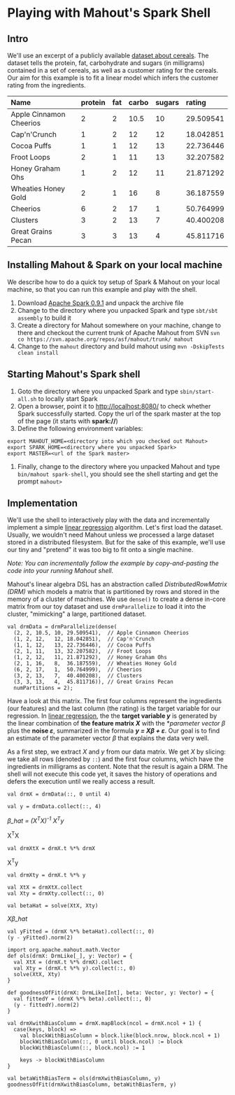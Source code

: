 # Playing with Mahout's Spark Shell

## Intro

We'll use an excerpt of a publicly available [dataset about cereals](http://lib.stat.cmu.edu/DASL/Datafiles/Cereals.html). The dataset tells the protein, fat, carbohydrate and sugars (in milligrams) contained in a set of cereals, as well as a customer rating for the cereals. Our aim for this example is to fit a linear model which infers the customer rating from the ingredients.


Name                    | protein | fat | carbo | sugars | rating
:-----------------------|:--------|:----|:------|:-------|:---------
Apple Cinnamon Cheerios | 2       | 2   | 10.5  | 10     | 29.509541
Cap'n'Crunch            | 1       | 2   | 12    | 12     | 18.042851  
Cocoa Puffs             | 1       | 1   | 12    | 13     | 22.736446
Froot Loops             | 2       |	1   | 11    | 13     | 32.207582  
Honey Graham Ohs        | 1       |	2   | 12    | 11     | 21.871292
Wheaties Honey Gold     | 2       | 1   | 16    |  8     | 36.187559  
Cheerios                | 6       |	2   | 17    |  1     | 50.764999
Clusters                | 3       |	2   | 13    |  7     | 40.400208
Great Grains Pecan      | 3       | 3   | 13    |  4     | 45.811716  


## Installing Mahout & Spark on your local machine

We describe how to do a quick toy setup of Spark & Mahout on your local machine, so that you can run this example and play with the shell.

 1. Download [Apache Spark 0.9.1](http://d3kbcqa49mib13.cloudfront.net/spark-0.9.1.tgz) and unpack the archive file
 1. Change to the directory where you unpacked Spark and type ```sbt/sbt assembly``` to build it
 1. Create a directory for Mahout somewhere on your machine, change to there and checkout the current trunk of Apache Mahout from SVN ```svn co https://svn.apache.org/repos/asf/mahout/trunk/ mahout```
 1. Change to the ```mahout``` directory and build mahout using ```mvn -DskipTests clean install```
 
## Starting Mahout's Spark shell

 1. Goto the directory where you unpacked Spark and type ```sbin/start-all.sh``` to locally start Spark
 1. Open a browser, point it to [http://localhost:8080/](http://localhost:8080/) to check whether Spark successfully started. Copy the url of the spark master at the top of the page (it starts with **spark://**)
 1. Define the following environment variables: 
```
export MAHOUT_HOME=<directory into which you checked out Mahout>
export SPARK_HOME=<directory where you unpacked Spark>
export MASTER=<url of the Spark master>
```
 1. Finally, change to the directory where you unpacked Mahout and type ```bin/mahout spark-shell```, you should see the shell starting and get the prompt ```mahout> ```

## Implementation

We'll use the shell to interactively play with the data and incrementally implement a simple [linear regression](https://en.wikipedia.org/wiki/Linear_regression) algorithm. Let's first load the dataset. Usually, we wouldn't need Mahout unless we processed a large dataset stored in a distributed filesystem. But for the sake of this example, we'll use our tiny and "pretend" it was too big to fit onto a single machine.

*Note: You can incrementally follow the example by copy-and-pasting the code into your running Mahout shell.*

Mahout's linear algebra DSL has an abstraction called *DistributedRowMatrix (DRM)* which models a matrix that is partitioned by rows and stored in the memory of a cluster of machines. We use ```dense()``` to create a dense in-core matrix from our toy dataset and use ```drmParallelize``` to load it into the cluster, "mimicking" a large, partitioned dataset.


```
val drmData = drmParallelize(dense(
  (2, 2, 10.5, 10, 29.509541),  // Apple Cinnamon Cheerios
  (1, 2, 12,   12, 18.042851),  // Cap'n'Crunch
  (1, 1, 12,   13, 22.736446),  // Cocoa Puffs
  (2, 1, 11,   13, 32.207582),  // Froot Loops
  (1, 2, 12,   11, 21.871292),  // Honey Graham Ohs
  (2, 1, 16,   8,  36.187559),  // Wheaties Honey Gold
  (6, 2, 17,   1,  50.764999),  // Cheerios
  (3, 2, 13,   7,  40.400208),  // Clusters
  (3, 3, 13,   4,  45.811716)), // Great Grains Pecan
  numPartitions = 2);
```

Have a look at this matrix. The first four columns represent the ingredients (our features) and the last column (the rating) is the target variable for our regression. In [linear regression](https://en.wikipedia.org/wiki/Linear_regression), the the **target variable *y*** is generated by the linear combination of **the feature matrix *X*** with the **parameter vector *β** plus the **noise *ε***, summarized in the formula ***y = Xβ + ε***. Our goal is to find an estimate of the parameter vector *β* that explains the data very well.

As a first step, we extract *X* and *y* from our data matrix. We get *X* by slicing: we take all rows (denoted by ```::```) and the first four columns, which have the ingredients in milligrams as content. Note that the result is again a DRM. The shell will not execute this code yet, it saves the history of operations and defers the execution until we really access a result.

```
val drmX = drmData(::, 0 until 4)
```

```
val y = drmData.collect(::, 4)
```

*β_hat = (X<sup>T</sup>X)<sup>-1</sup> X<sup>T</sup>y*

X<sup>T</sup>X

```
val drmXtX = drmX.t %*% drmX
```

X<sup>T</sup>y
```
val drmXty = drmX.t %*% y
```

```
val XtX = drmXtX.collect
val Xty = drmXty.collect(::, 0)

val betaHat = solve(XtX, Xty)
```

*Xβ_hat*
```
val yFitted = (drmX %*% betaHat).collect(::, 0)
(y - yFitted).norm(2)
```

```
import org.apache.mahout.math.Vector
def ols(drmX: DrmLike[_], y: Vector) = {
  val XtX = (drmX.t %*% drmX).collect
  val Xty = (drmX.t %*% y).collect(::, 0)
  solve(XtX, Xty)
}

def goodnessOfFit(drmX: DrmLike[Int], beta: Vector, y: Vector) = {
  val fittedY = (drmX %*% beta).collect(::, 0)
  (y - fittedY).norm(2)
}
```

```
val drmXwithBiasColumn = drmX.mapBlock(ncol = drmX.ncol + 1) {
  case(keys, block) =>
    val blockWithBiasColumn = block.like(block.nrow, block.ncol + 1)
    blockWithBiasColumn(::, 0 until block.ncol) := block
    blockWithBiasColumn(::, block.ncol) := 1

    keys -> blockWithBiasColumn
}
```

```
val betaWithBiasTerm = ols(drmXwithBiasColumn, y)
goodnessOfFit(drmXwithBiasColumn, betaWithBiasTerm, y)
```


